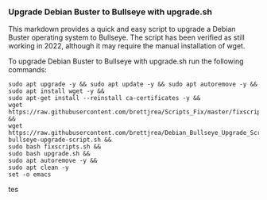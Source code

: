 ### Upgrade Debian Buster to Bullseye with upgrade.sh

This markdown provides a quick and easy script to upgrade a Debian Buster operating system to Bullseye. The script has been verified as still working in 2022, although it may require the manual installation of wget.

To upgrade Debian Buster to Bullseye with upgrade.sh run the following commands:

```
sudo apt upgrade -y && sudo apt update -y && sudo apt autoremove -y &&
sudo apt install wget -y &&
sudo apt-get install --reinstall ca-certificates -y &&
wget https://raw.githubusercontent.com/brettjrea/Scripts_Fix/master/fixscripts.sh &&
wget https://raw.githubusercontent.com/brettjrea/Debian_Bullseye_Upgrade_Script/master/debian-bullseye-upgrade-script.sh &&
sudo bash fixscripts.sh &&
sudo bash upgrade.sh && 
sudo apt autoremove -y &&
sudo apt clean -y
set -o emacs
```
tes
